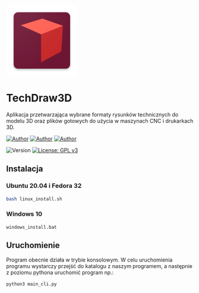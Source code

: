 ![alt text](https://github.com/Mateusz-Dera/TechDraw3D/blob/master/assets/icons/icon_square.png?raw=true)

# TechDraw3D
Aplikacja przetwarzająca wybrane formaty rysunków technicznych do modelu 3D oraz plików gotowych do użycia w maszynach CNC i drukarkach 3D.

[![Author](https://img.shields.io/badge/Tomasz-Nowak-red.svg)](https://github.com/Guciii)
[![Author](https://img.shields.io/badge/Mateusz-Dera-red.svg)](https://github.com/Mateusz-Dera)
[![Author](https://img.shields.io/badge/Jakub-Schwarz-red.svg)](https://github.com/JakubSchwarz)  

![Version](https://img.shields.io/badge/Wersja-0.1.0-yellow.svg)
[![License: GPL v3](https://img.shields.io/badge/Licencja-GPLv3-blue.svg)](https://www.gnu.org/licenses/gpl-3.0)


## Instalacja
### Ubuntu 20.04 i Fedora 32
```bash
bash linux_install.sh
```
### Windows 10
```shell
windows_install.bat
```

## Uruchomienie
Program obecnie działa w trybie konsolowym. W celu uruchomienia programu wystarczy przejść do katalogu z naszym programem, a następnie z poziomu pythona uruchomić program np.:
```shell
python3 main_cli.py
```
